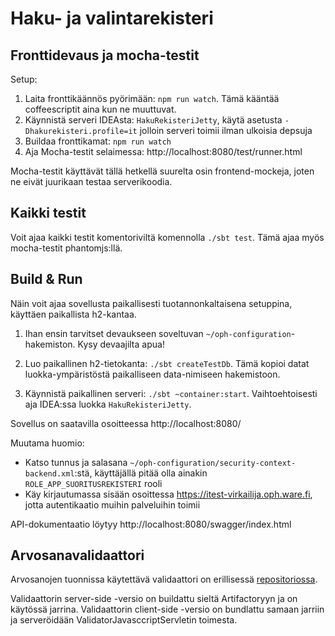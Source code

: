 # Haku- ja valintarekisteri #


## Fronttidevaus ja mocha-testit

Setup:

1. Laita fronttikäännös pyörimään: `npm run watch`. Tämä kääntää coffeescriptit aina kun ne muuttuvat.
2. Käynnistä serveri IDEAsta: `HakuRekisteriJetty`, käytä asetusta `-Dhakurekisteri.profile=it` jolloin serveri toimii ilman ulkoisia depsuja
3. Buildaa fronttikamat: `npm run watch`
4. Aja Mocha-testit selaimessa: http://localhost:8080/test/runner.html

Mocha-testit käyttävät tällä hetkellä suurelta osin frontend-mockeja, joten ne eivät juurikaan testaa serverikoodia.

## Kaikki testit

Voit ajaa kaikki testit komentoriviltä komennolla `./sbt test`. Tämä ajaa myös mocha-testit phantomjs:llä.

## Build & Run ##

Näin voit ajaa sovellusta paikallisesti tuotannonkaltaisena setuppina, käyttäen paikallista h2-kantaa.

1. Ihan ensin tarvitset devaukseen soveltuvan `~/oph-configuration`-hakemiston. Kysy devaajilta apua!

2. Luo paikallinen h2-tietokanta: `./sbt createTestDb`. Tämä kopioi datat luokka-ympäristöstä paikalliseen data-nimiseen hakemistoon.

3. Käynnistä paikallinen serveri: `./sbt ~container:start`. Vaihtoehtoisesti aja IDEA:ssa luokka `HakuRekisteriJetty`.

Sovellus on saatavilla osoitteessa http://localhost:8080/

Muutama huomio:

- Katso tunnus ja salasana `~/oph-configuration/security-context-backend.xml`:stä, käyttäjällä pitää olla ainakin `ROLE_APP_SUORITUSREKISTERI` rooli
- Käy kirjautumassa sisään osoittessa https://itest-virkailija.oph.ware.fi, jotta autentikaatio muihin palveluihin toimii

API-dokumentaatio löytyy http://localhost:8080/swagger/index.html

## Arvosanavalidaattori

Arvosanojen tuonnissa käytettävä validaattori on erillisessä [repositoriossa](https://github.com/Opetushallitus/validaattori).

Validaattorin server-side -versio on buildattu sieltä Artifactoryyn ja on käytössä jarrina. Validaattorin client-side -versio on bundlattu samaan jarriin ja serveröidään ValidatorJavasccriptServletin toimesta.
